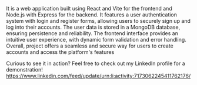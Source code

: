 It is a web application built using React and Vite for the frontend and Node.js with Express for the backend. It features a user authentication system with login and register forms, allowing users to securely sign up and log into their accounts. The user data is stored in a MongoDB database, ensuring persistence and reliability. The frontend interface provides an intuitive user experience, with dynamic form validation and error handling. Overall, project offers a seamless and secure way for users to create accounts and access the platform's features

Curious to see it in action? Feel free to check out my LinkedIn profile for a demonstration!
https://www.linkedin.com/feed/update/urn:li:activity:7173062245411762176/
